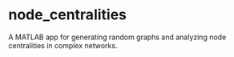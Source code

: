 # node_centralities
A MATLAB app for generating random graphs and analyzing node centralities in complex networks.
